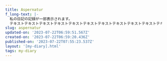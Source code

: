 ```yaml
---
title: Aspernatur
f_long-text: |-
  私の日記の記録が一部表示されます。
  テキストテキストテキストテキストテキストテキストテキストテキストテキストテキストテキストテキストテキストテキストテキストテキストテキストテキスト…
slug: aspernatur
updated-on: '2023-07-22T06:59:51.567Z'
created-on: '2023-07-22T06:59:20.436Z'
published-on: '2023-07-22T07:55:23.537Z'
layout: '[my-diary].html'
tags: my-diary
---
```



